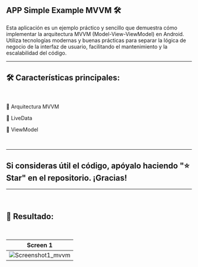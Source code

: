 ## APP Simple Example MVVM 🛠️

Esta aplicación es un ejemplo práctico y sencillo que demuestra cómo implementar la arquitectura MVVM (Model-View-ViewModel) en Android. Utiliza tecnologías modernas y buenas prácticas para separar la lógica de negocio de la interfaz de usuario, facilitando el mantenimiento y la escalabilidad del código.

---

<h2> 🛠️ Características principales:</h2>

<br>

🚀 Arquitectura MVVM

🚀 LiveData

🚀 ViewModel

</br>

---

<h2>Si consideras útil el código, apóyalo haciendo "⭐ Star" en el repositorio. ¡Gracias!</h2>

---

<br>
<h2><strong>📸 Resultado:</strong></h2>
</br>


| Screen 1 | 
|------------|
| ![Screenshot1_mvvm](https://github.com/user-attachments/assets/c8d5f1b7-ac76-45d0-95d7-83e09cb488af) |





